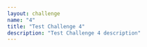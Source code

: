 ```yaml
---
layout: challenge
name: "4"
title: "Test Challenge 4"
description: "Test Challenge 4 description"
---
```

